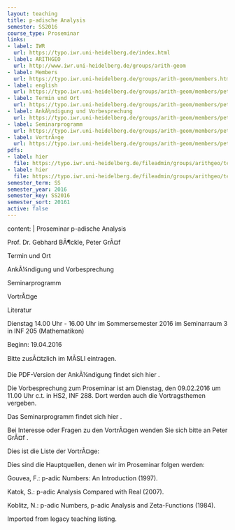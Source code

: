 ```yaml
---
layout: teaching
title: p-adische Analysis
semester: SS2016
course_type: Proseminar
links:
- label: IWR
  url: https://typo.iwr.uni-heidelberg.de/index.html
- label: ARITHGEO
  url: http://www.iwr.uni-heidelberg.de/groups/arith-geom
- label: Members
  url: https://typo.iwr.uni-heidelberg.de/groups/arith-geom/members.html
- label: english
  url: https://typo.iwr.uni-heidelberg.de/groups/arith-geom/members/peter-graef/proseminar.html
- label: Termin und Ort
  url: https://typo.iwr.uni-heidelberg.de/groups/arith-geom/members/peter-graef/proseminar.html#c5040
- label: AnkÃ¼ndigung und Vorbesprechung
  url: https://typo.iwr.uni-heidelberg.de/groups/arith-geom/members/peter-graef/proseminar.html#c5048
- label: Seminarprogramm
  url: https://typo.iwr.uni-heidelberg.de/groups/arith-geom/members/peter-graef/proseminar.html#c5042
- label: VortrÃ¤ge
  url: https://typo.iwr.uni-heidelberg.de/groups/arith-geom/members/peter-graef/proseminar.html#c5044
pdfs:
- label: hier
  file: https://typo.iwr.uni-heidelberg.de/fileadmin/groups/arithgeo/templates/data/Seminare/AnkÃ¼ndigung_p-adische_Analysis.pdf
- label: hier
  file: https://typo.iwr.uni-heidelberg.de/fileadmin/groups/arithgeo/templates/data/Seminare/p-adic_analysis_prosem.pdf
semester_term: SS
semester_year: 2016
semester_key: SS2016
semester_sort: 20161
active: false
---
```

content: |
  Proseminar p-adische Analysis
  
  Prof. Dr. Gebhard BÃ¶ckle, Peter GrÃ¤f
  
  Termin und Ort
  
  AnkÃ¼ndigung und Vorbesprechung
  
  Seminarprogramm
  
  VortrÃ¤ge
  
  Literatur
  
  Dienstag 14.00 Uhr - 16.00 Uhr im Sommersemester 2016 im Seminarraum 3 in INF 205 (Mathematikon)
  
  Beginn: 19.04.2016
  
  Bitte zusÃ¤tzlich im MÃSLI eintragen.
  
  Die PDF-Version der AnkÃ¼ndigung findet sich hier .
  
  Die Vorbesprechung zum Proseminar ist am Dienstag, den 09.02.2016 um 11.00 Uhr c.t. in HS2, INF 288. Dort werden auch die Vortragsthemen vergeben.
  
  Das Seminarprogramm findet sich hier .
  
  Bei Interesse oder Fragen zu den VortrÃ¤gen wenden Sie sich bitte an Peter GrÃ¤f .
  
  Dies ist die Liste der VortrÃ¤ge:
  
  Dies sind die Hauptquellen, denen wir im Proseminar folgen werden:
  
  Gouvea, F.: p-adic Numbers: An Introduction (1997).
  
  Katok, S.: p-adic Analysis Compared with Real (2007).
  
  Koblitz, N.: p-adic Numbers, p-adic Analysis and Zeta-Functions (1984).

Imported from legacy teaching listing.
